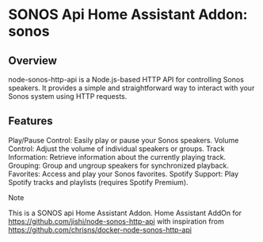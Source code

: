 # SONOS Api Home Assistant Addon: sonos

## Overview
node-sonos-http-api is a Node.js-based HTTP API for controlling Sonos speakers. It provides a simple and straightforward way to interact with your Sonos system using HTTP requests.

## Features
Play/Pause Control: Easily play or pause your Sonos speakers.
Volume Control: Adjust the volume of individual speakers or groups.
Track Information: Retrieve information about the currently playing track.
Grouping: Group and ungroup speakers for synchronized playback.
Favorites: Access and play your Sonos favorites.
Spotify Support: Play Spotify tracks and playlists (requires Spotify Premium).

> [!NOTE]
>This is a SONOS api Home Assistant Addon. 
Home Assistant AddOn for https://github.com/jishi/node-sonos-http-api
with inspiration from https://github.com/chrisns/docker-node-sonos-http-api